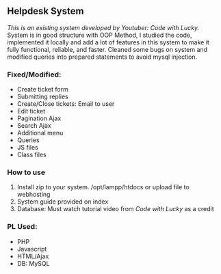 <h2>Helpdesk System</h2>
<i>This is an existing system developed by Youtuber: Code with Lucky.</i><br>
System is in good structure with OOP Method, I studied the code, implemented it locally and add a lot of features in this system to make it fully functional, reliable, and faster.
Cleaned some bugs on system and modified queries into prepared statements to avoid mysql injection.

<h3>Fixed/Modified:</h3>
<ul>
  <li>Create ticket form</li>
  <li>Submitting replies</li>
  <li>Create/Close tickets: Email to user</li>
  <li>Edit ticket</li>
  <li>Pagination Ajax</li>
  <li>Search Ajax</li>
  <li>Additional menu</li>
  <li>Queries</li>
  <li>JS files</li>
  <li>Class files</li>
</ul>

<h3>How to use</h3>
<ol>
  <li>Install zip to your system. /opt/lampp/htdocs or upload file to webhosting</li>
  <li>System guide provided on index</li>
  <li>Database: Must watch tutorial video from <i>Code with Lucky</i> as a credit</li>
</ol>

<h3>PL Used:</h3>
<ul>
  <li>PHP</li>
  <li>Javascript</li>
  <li>HTML/Ajax</li>
  <li>DB: MySQL</li>
</ul>
